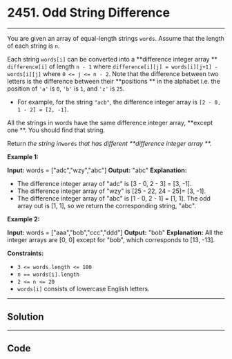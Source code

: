# 2451. Odd String Difference

---

You are given an array of equal-length strings `words`. Assume that the length of each string is `n`.

Each string `words[i]` can be converted into a **difference integer array ** `difference[i]` of length `n - 1` where `difference[i][j] = words[i][j+1] - words[i][j]` where `0 <= j <= n - 2`. Note that the difference between two letters is the difference between their **positions ** in the alphabet i.e. the position of `'a'` is `0`, `'b'` is `1`, and `'z'` is `25`.

  * For example, for the string `"acb"`, the difference integer array is `[2 - 0, 1 - 2] = [2, -1]`.



All the strings in words have the same difference integer array, **except one **. You should find that string.

Return _the string in_`words` _that has different **difference integer array **._

 

**Example 1:**


**Input:** words = ["adc","wzy","abc"]
**Output:** "abc"
**Explanation:** 
- The difference integer array of "adc" is [3 - 0, 2 - 3] = [3, -1].
- The difference integer array of "wzy" is [25 - 22, 24 - 25]= [3, -1].
- The difference integer array of "abc" is [1 - 0, 2 - 1] = [1, 1]. 
The odd array out is [1, 1], so we return the corresponding string, "abc".


**Example 2:**


**Input:** words = ["aaa","bob","ccc","ddd"]
**Output:** "bob"
**Explanation:** All the integer arrays are [0, 0] except for "bob", which corresponds to [13, -13].


 

**Constraints:**

  * `3 <= words.length <= 100`
  * `n == words[i].length`
  * `2 <= n <= 20`
  * `words[i]` consists of lowercase English letters.

---

## Solution



---

## Code
```python


```